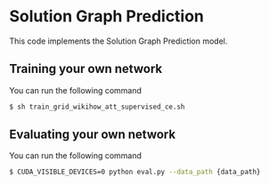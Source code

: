 # Solution Graph Prediction

This code implements the Solution Graph Prediction model.

Training your own network
------------------

You can run the following command

```bash
$ sh train_grid_wikihow_att_supervised_ce.sh
```

Evaluating your own network
------------------

You can run the following command

```bash
$ CUDA_VISIBLE_DEVICES=0 python eval.py --data_path {data_path}
```


